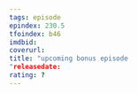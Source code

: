 ```yaml
---
tags: episode
epindex: 230.5
tfoindex: b46
imdbid: 
coverurl: 
title: "upcoming bonus episode
"releasedate: 
rating: ?
---
```


